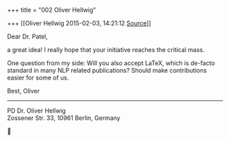 +++
title = "002 Oliver Hellwig"

+++
[[Oliver Hellwig	2015-02-03, 14:21:12 [Source](https://groups.google.com/g/samskrita/c/2CJyKBERFNw)]]



Dear Dr. Patel,  
  
a great idea! I really hope that your initiative reaches the critical mass.  
  
One question from my side: Will you also accept LaTeX, which is de-facto standard in many NLP related publications? Should make contributions easier for some of us.  
  
Best, Oliver  
  
---  
  
PD Dr. Oliver Hellwig  
Zossener Str. 33, 10961 Berlin, Germany



